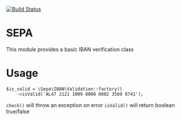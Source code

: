 [![Build Status](https://travis-ci.org/FlexiBytes/SEPA.png?branch=master)](https://travis-ci.org/FlexiBytes/SEPA)

# SEPA
This module provides a basic IBAN verification class

# Usage
```
$is_valid = \Sepa\IBAN\Validation::factory()
    ->isValid('AL47 2121 1009 0000 0002 3569 8741');
```

`check()` will throw an exception on error
`isValid()` will return boolean true/false